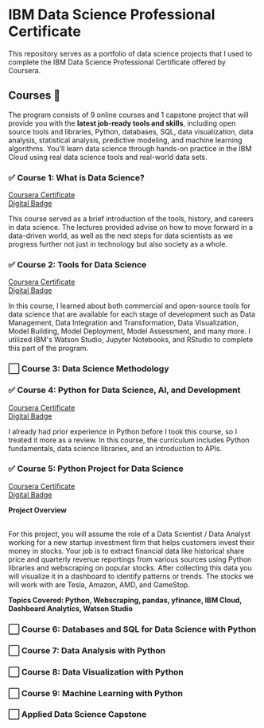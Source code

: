 # IBM Data Science Professional Certificate
This repository serves as a portfolio of data science projects that I used to complete the IBM Data Science Professional Certificate offered by Coursera.
## Courses 📔
The program consists of 9 online courses and 1 capstone project that will provide you with the **latest job-ready tools and skills**, including open source tools and libraries, Python, databases, SQL, data visualization, data analysis, statistical analysis, predictive modeling, and machine learning algorithms. You’ll learn data science through hands-on practice in the IBM Cloud using real data science tools and real-world data sets.
###  ✅ Course 1: What is Data Science?
[Coursera Certificate](https://coursera.org/share/1e4c19d1fc1753740fb5f5a62e924d6d) <br/>
[Digital Badge](https://www.credly.com/badges/d97e636e-6f86-4378-8317-54e277144af7/public_url)

This course served as a brief introduction of the tools, history, and careers in data science. The lectures provided advise on how to move forward in a data-driven world, as well as the next steps for data scientists as we progress further not just in technology but also society as a whole.

### ✅ Course 2: Tools for Data Science
[Coursera Certificate](https://coursera.org/share/f4171f4dcb7e1fa75f0805748e6f83e9) <br/>
[Digital Badge](https://www.credly.com/badges/e9163e9b-9ad9-4aa1-ac5e-39a729458d56/public_url)

In this course, I learned about both commercial and open-source tools for data science that are available for each stage of development such as Data Management, Data Integration and Transformation, Data Visualization, Model Building, Model Deployment, Model Assessment, and many more. I utilized IBM's Watson Studio, Jupyter Notebooks, and RStudio to complete this part of the program.

### ⬜️ Course 3: Data Science Methodology
### ✅  Course 4: Python for Data Science, AI, and Development
[Coursera Certificate](https://www.coursera.org/account/accomplishments/certificate/A9JQ5AULDMWP) <br/>
[Digital Badge](https://www.credly.com/badges/293aa66b-8b1f-46fc-aea6-8a5aa285badc/public_url) <br/>

I already had prior experience in Python before I took this course, so I treated it more as a review. In this course, the curriculum includes Python fundamentals, data science libraries, and an introduction to APIs.

### ✅  Course 5: Python Project for Data Science
[Coursera Certificate](https://www.coursera.org/account/accomplishments/certificate/9NQACRA4STGL) <br/>
[Digital Badge](https://www.credly.com/badges/44b78fb1-eaf6-4bdc-966b-9b8f8c40e269/public_url) <br/>

__Project Overview__ </br></br>

For this project, you will assume the role of a Data Scientist / Data Analyst working for a new startup investment firm that helps customers invest their money in stocks. Your job is to extract financial data like historical share price and quarterly revenue reportings from various sources using Python libraries and webscraping on popular stocks. After collecting this data you will visualize it in a dashboard to identify patterns or trends. The stocks we will work with are Tesla, Amazon, AMD, and GameStop.

__Topics Covered: Python, Webscraping, pandas, yfinance, IBM Cloud, Dashboard Analytics, Watson Studio__

### ⬜️ Course 6: Databases and SQL for Data Science with Python
### ⬜️ Course 7: Data Analysis with Python
### ⬜️ Course 8: Data Visualization with Python
### ⬜️ Course 9: Machine Learning with Python
### ⬜️ Applied Data Science Capstone
